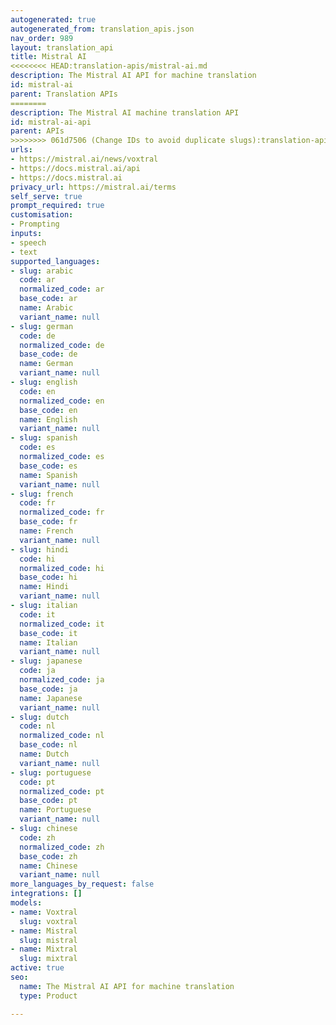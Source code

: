 ```yaml
---
autogenerated: true
autogenerated_from: translation_apis.json
nav_order: 989
layout: translation_api
title: Mistral AI
<<<<<<<< HEAD:translation-apis/mistral-ai.md
description: The Mistral AI API for machine translation
id: mistral-ai
parent: Translation APIs
========
description: The Mistral AI machine translation API
id: mistral-ai-api
parent: APIs
>>>>>>>> 061d7506 (Change IDs to avoid duplicate slugs):translation-apis/mistral-ai-api.md
urls:
- https://mistral.ai/news/voxtral
- https://docs.mistral.ai/api
- https://docs.mistral.ai
privacy_url: https://mistral.ai/terms
self_serve: true
prompt_required: true
customisation:
- Prompting
inputs:
- speech
- text
supported_languages:
- slug: arabic
  code: ar
  normalized_code: ar
  base_code: ar
  name: Arabic
  variant_name: null
- slug: german
  code: de
  normalized_code: de
  base_code: de
  name: German
  variant_name: null
- slug: english
  code: en
  normalized_code: en
  base_code: en
  name: English
  variant_name: null
- slug: spanish
  code: es
  normalized_code: es
  base_code: es
  name: Spanish
  variant_name: null
- slug: french
  code: fr
  normalized_code: fr
  base_code: fr
  name: French
  variant_name: null
- slug: hindi
  code: hi
  normalized_code: hi
  base_code: hi
  name: Hindi
  variant_name: null
- slug: italian
  code: it
  normalized_code: it
  base_code: it
  name: Italian
  variant_name: null
- slug: japanese
  code: ja
  normalized_code: ja
  base_code: ja
  name: Japanese
  variant_name: null
- slug: dutch
  code: nl
  normalized_code: nl
  base_code: nl
  name: Dutch
  variant_name: null
- slug: portuguese
  code: pt
  normalized_code: pt
  base_code: pt
  name: Portuguese
  variant_name: null
- slug: chinese
  code: zh
  normalized_code: zh
  base_code: zh
  name: Chinese
  variant_name: null
more_languages_by_request: false
integrations: []
models:
- name: Voxtral
  slug: voxtral
- name: Mistral
  slug: mistral
- name: Mixtral
  slug: mixtral
active: true
seo:
  name: The Mistral AI API for machine translation
  type: Product

---
```



